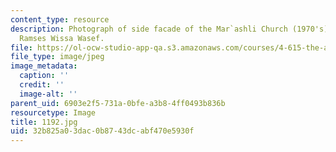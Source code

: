 ```yaml
---
content_type: resource
description: Photograph of side facade of the Mar`ashli Church (1970's) designed by
  Ramses Wissa Wasef.
file: https://ol-ocw-studio-app-qa.s3.amazonaws.com/courses/4-615-the-architecture-of-cairo-spring-2002/32b825a03dac0b8743dcabf470e5930f_1192.jpg
file_type: image/jpeg
image_metadata:
  caption: ''
  credit: ''
  image-alt: ''
parent_uid: 6903e2f5-731a-0bfe-a3b8-4ff0493b836b
resourcetype: Image
title: 1192.jpg
uid: 32b825a0-3dac-0b87-43dc-abf470e5930f
---
```


